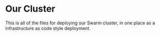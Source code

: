 # Our Cluster

This is all of the files for deploying our Swarm cluster, in one place as a infrastructure as code style deployment.
